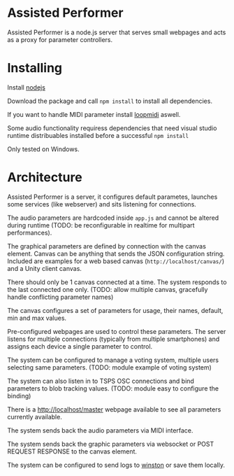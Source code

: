 # Assisted Performer 

Assisted Performer is a node.js server that serves small webpages and acts as a proxy for parameter controllers.

# Installing

Install [nodejs](http://nodejs.org/)

Download the package and call `npm install` to install all dependencies.

If you want to handle MIDI parameter install [loopmidi](https://www.tobias-erichsen.de/software/loopmidi.html) aswell.

Some audio functionality requiress dependencies that need visual studio runtime distribuables installed before a successful `npm install`

Only tested on Windows.

# Architecture

Assisted Performer is a server, it configures default parametes, launches some services (like webserver) and sits listening for connections.

The audio parameters are hardcoded inside `app.js` and cannot be altered during runtime (TODO: be reconfigurable in realtime for multipart performances).

The graphical parameters are defined by connection with the canvas element. Canvas can be anything that sends the JSON configuration string. Included are examples for a web based canvas (`http://localhost/canvas/`) and a Unity client canvas.

There should only be 1 canvas connected at a time. The system responds to the last connected one only. (TODO: allow multiple canvas, gracefully handle conflicting parameter names)

The canvas configures a set of parameters for usage, their names, default, min and max values.

Pre-configured webpages are used to control these parameters. The server listens for multiple connections (typically from multiple smartphones) and assigns each device a single parameter to control.

The system can be configured to manage a voting system, multiple users selecting same parameters. (TODO: module example of voting system)

The system can also listen in to TSPS OSC connections and bind parameters to blob tracking values. (TODO: module easy to configure the binding)

There is a [http://localhost/master](master) webpage available to see all parameters currently available.

The system sends back the audio parameters via MIDI interface.

The system sends back the graphic parameters via websocket or POST REQUEST RESPONSE to the canvas element.

The system can be configured to send logs to [winston](http://thisdavej.com/using-winston-a-versatile-logging-library-for-node-js/) or save them locally.
